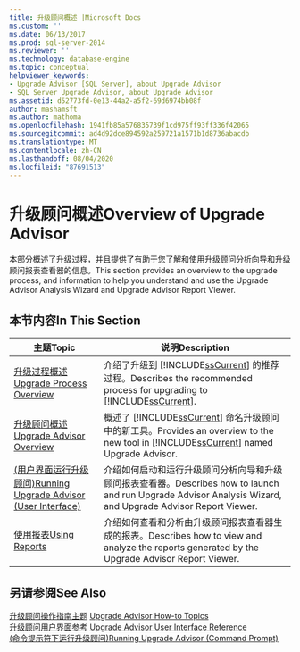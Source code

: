 ```yaml
---
title: 升级顾问概述 |Microsoft Docs
ms.custom: ''
ms.date: 06/13/2017
ms.prod: sql-server-2014
ms.reviewer: ''
ms.technology: database-engine
ms.topic: conceptual
helpviewer_keywords:
- Upgrade Advisor [SQL Server], about Upgrade Advisor
- SQL Server Upgrade Advisor, about Upgrade Advisor
ms.assetid: d52773fd-0e13-44a2-a5f2-69d6974bb08f
author: mashamsft
ms.author: mathoma
ms.openlocfilehash: 1941fb85a576835739f1cd975ff93ff336f42065
ms.sourcegitcommit: ad4d92dce894592a259721a1571b1d8736abacdb
ms.translationtype: MT
ms.contentlocale: zh-CN
ms.lasthandoff: 08/04/2020
ms.locfileid: "87691513"
---
```

# <a name="overview-of-upgrade-advisor"></a><span data-ttu-id="bb4e0-102">升级顾问概述</span><span class="sxs-lookup"><span data-stu-id="bb4e0-102">Overview of Upgrade Advisor</span></span>
  <span data-ttu-id="bb4e0-103">本部分概述了升级过程，并且提供了有助于您了解和使用升级顾问分析向导和升级顾问报表查看器的信息。</span><span class="sxs-lookup"><span data-stu-id="bb4e0-103">This section provides an overview to the upgrade process, and information to help you understand and use the Upgrade Advisor Analysis Wizard and Upgrade Advisor Report Viewer.</span></span>  
  
## <a name="in-this-section"></a><span data-ttu-id="bb4e0-104">本节内容</span><span class="sxs-lookup"><span data-stu-id="bb4e0-104">In This Section</span></span>  
  
|<span data-ttu-id="bb4e0-105">主题</span><span class="sxs-lookup"><span data-stu-id="bb4e0-105">Topic</span></span>|<span data-ttu-id="bb4e0-106">说明</span><span class="sxs-lookup"><span data-stu-id="bb4e0-106">Description</span></span>|  
|-----------|-----------------|  
|[<span data-ttu-id="bb4e0-107">升级过程概述</span><span class="sxs-lookup"><span data-stu-id="bb4e0-107">Upgrade Process Overview</span></span>](../../../2014/sql-server/install/upgrade-process-overview.md)|<span data-ttu-id="bb4e0-108">介绍了升级到 [!INCLUDE[ssCurrent](../../includes/sscurrent-md.md)] 的推荐过程。</span><span class="sxs-lookup"><span data-stu-id="bb4e0-108">Describes the recommended process for upgrading to [!INCLUDE[ssCurrent](../../includes/sscurrent-md.md)].</span></span>|  
|[<span data-ttu-id="bb4e0-109">升级顾问概述</span><span class="sxs-lookup"><span data-stu-id="bb4e0-109">Upgrade Advisor Overview</span></span>](../../../2014/sql-server/install/upgrade-advisor-overview.md)|<span data-ttu-id="bb4e0-110">概述了 [!INCLUDE[ssCurrent](../../includes/sscurrent-md.md)] 命名升级顾问中的新工具。</span><span class="sxs-lookup"><span data-stu-id="bb4e0-110">Provides an overview to the new tool in [!INCLUDE[ssCurrent](../../includes/sscurrent-md.md)] named Upgrade Advisor.</span></span>|  
|[<span data-ttu-id="bb4e0-111">&#40;用户界面运行升级顾问&#41;</span><span class="sxs-lookup"><span data-stu-id="bb4e0-111">Running Upgrade Advisor &#40;User Interface&#41;</span></span>](../../../2014/sql-server/install/running-upgrade-advisor-user-interface.md)|<span data-ttu-id="bb4e0-112">介绍如何启动和运行升级顾问分析向导和升级顾问报表查看器。</span><span class="sxs-lookup"><span data-stu-id="bb4e0-112">Describes how to launch and run Upgrade Advisor Analysis Wizard, and Upgrade Advisor Report Viewer.</span></span>|  
|[<span data-ttu-id="bb4e0-113">使用报表</span><span class="sxs-lookup"><span data-stu-id="bb4e0-113">Using Reports</span></span>](../../../2014/sql-server/install/using-reports.md)|<span data-ttu-id="bb4e0-114">介绍如何查看和分析由升级顾问报表查看器生成的报表。</span><span class="sxs-lookup"><span data-stu-id="bb4e0-114">Describes how to view and analyze the reports generated by the Upgrade Advisor Report Viewer.</span></span>|  
  
## <a name="see-also"></a><span data-ttu-id="bb4e0-115">另请参阅</span><span class="sxs-lookup"><span data-stu-id="bb4e0-115">See Also</span></span>  
 <span data-ttu-id="bb4e0-116">[升级顾问操作指南主题](../../../2014/sql-server/install/upgrade-advisor-how-to-topics.md) </span><span class="sxs-lookup"><span data-stu-id="bb4e0-116">[Upgrade Advisor How-to Topics](../../../2014/sql-server/install/upgrade-advisor-how-to-topics.md) </span></span>  
 <span data-ttu-id="bb4e0-117">[升级顾问用户界面参考](../../../2014/sql-server/install/upgrade-advisor-user-interface-reference.md) </span><span class="sxs-lookup"><span data-stu-id="bb4e0-117">[Upgrade Advisor User Interface Reference](../../../2014/sql-server/install/upgrade-advisor-user-interface-reference.md) </span></span>  
 [<span data-ttu-id="bb4e0-118">&#40;命令提示符下运行升级顾问&#41;</span><span class="sxs-lookup"><span data-stu-id="bb4e0-118">Running Upgrade Advisor &#40;Command Prompt&#41;</span></span>](../../../2014/sql-server/install/running-upgrade-advisor-command-prompt.md)  
  
  
